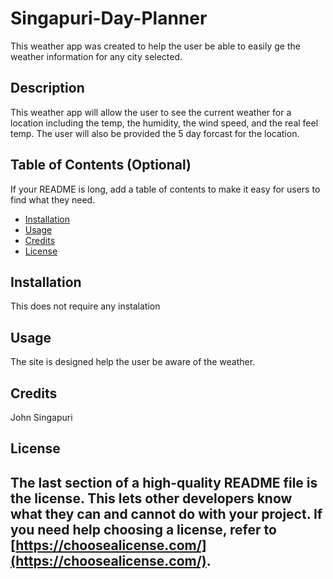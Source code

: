 # Singapuri-Day-Planner
This weather app was created to help the user be able to easily ge the weather information for any city selected. 
## Description
This weather app will allow the user to see the current weather for a location including the temp, the humidity, the wind speed, and the real feel temp. The user will also be provided the 5 day forcast for the location. 

## Table of Contents (Optional)
If your README is long, add a table of contents to make it easy for users to find what they need.
- [Installation](#installation)
- [Usage](#usage)
- [Credits](#credits)
- [License](#license)

## Installation
This does not require any instalation

## Usage
The site is designed help the user be aware of the weather.

## Credits
John Singapuri

## License
The last section of a high-quality README file is the license. This lets other developers know what they can and cannot do with your project. If you need help choosing a license, refer to [https://choosealicense.com/](https://choosealicense.com/).
---